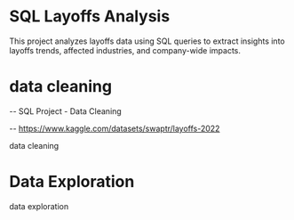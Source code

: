# SQL Layoffs Analysis
This project analyzes layoffs data using SQL queries to extract insights into layoffs trends, affected industries, and company-wide impacts.
# data cleaning
-- SQL Project - Data Cleaning

-- https://www.kaggle.com/datasets/swaptr/layoffs-2022

<a href="https://github.com/simonwairimu-hash/SQL_LAYOFFs_PROJECT/blob/main/LAYOFFS%20SQL%20DATA%20CLEANING.sql"></a> data cleaning

# Data Exploration

<a href="https://github.com/simonwairimu-hash/SQL_LAYOFFs_PROJECT/blob/main/MYSQL%20DATA%20ANALYSIS.sql"></a> data exploration

